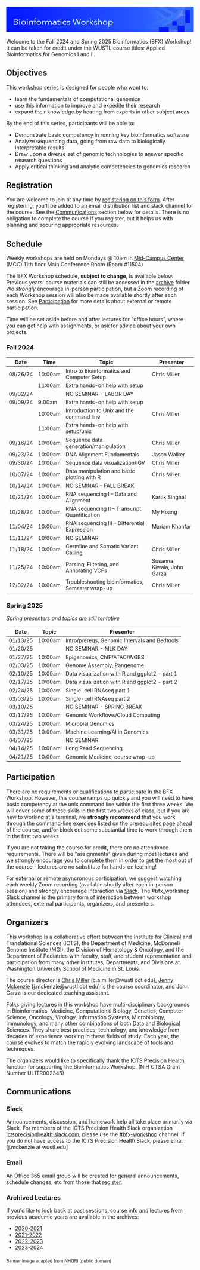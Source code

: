 ![](images/banner.jpg)

Welcome to the Fall 2024 and Spring 2025 Bioinformatics (BFX) Workshop! It can be taken for credit under the WUSTL course titles: Applied Bioinformatics for Genomics I and II.


## Objectives

This workshop series is designed for people who want to:

- learn the fundamentals of computational genomics
- use this information to improve and expedite their research
- expand their knowledge by hearing from experts in other subject areas

By the end of this series, participants will be able to:

- Demonstrate basic competency in running key bioinformatics software
- Analyze sequencing data, going from raw data to biologically interpretable results
- Draw upon a diverse set of genomic technologies to answer specific research questions
- Apply critical thinking and analytic competencies to genomics research

## Registration

You are welcome to join at any time by [registering on this form](https://redcap.link/BFX2024). After registering, you'll be added to an email distribution list and slack channel for the course. See the [Communications](README.md#Communications) section below for details. There is no obligation to complete the course if you register, but it helps us with planning and securing appropriate resources.

## Schedule

Weekly workshops are held on Mondays @ 10am in [Mid-Campus Center](https://maps.google.com/?q=4590%20Children) (MCC) 11th floor Main Conference Room (Room #11504)

The BFX Workshop schedule, __subject to change__, is available below. Previous years' course materials can still be accessed in the [archive](archive) folder. We *strongly* encourage in-person participation, but a Zoom recording of each Workshop session will also be made available shortly after each session. See [Participation](README.md#Participation) for more details about external or remote participation.

Time will be set aside before and after lectures for "office hours", where you can get help with assignments, or ask for advice about your own projects.


### Fall 2024
|Date|Time|Topic|Presenter|
|----|-----|---------|------------|
|08/26/24	| 10:00am | Intro to Bioinformatics and Computer Setup | Chris Miller |
|	| 11:00am | Extra hands-on help with setup | |
|09/02/24	| | NO SEMINAR - LABOR DAY | | 
|09/09/24 |	9:00am | Extra hands-on help with setup | |
|  |	10:00am | Introduction to Unix and the command line |Chris Miller |
|  |	11:00am | Extra hands-on help with setup/unix |  |
|09/16/24 | 10:00am | Sequence data generation/manipulation | Chris Miller |
|09/23/24 | 10:00am | DNA Alignment Fundamentals | Jason Walker |
|09/30/24 | 10:00am | Sequence data visualization/IGV | Chris Miller |
|10/07/24 |	10:00am	| Data manipulation and basic plotting with R | Chris Miller |
|10/14/24 | 10:00am	| NO SEMINAR – FALL BREAK	| |
|10/21/24 | 10:00am	| RNA sequencing I – Data and Alignment | Kartik Singhal |
|10/28/24 |10:00am	| RNA sequencing II – Transcript Quantification | My Hoang |
|11/04/24 | 10:00am	| RNA sequencing III – Differential Expression | Mariam Khanfar |
|11/11/24 | 10:00am	| NO SEMINAR  | | 
|11/18/24 | 10:00am	| Germline and Somatic Variant Calling| Chris Miller |
|11/25/24 | 10:00am	| Parsing, Filtering, and Annotating VCFs | Susanna Kiwala, John Garza |
|12/02/24 | 10:00am	| Troubleshooting bioinformatics, Semester wrap-up | Chris Miller |



### Spring 2025
*Spring presenters and topics are still tentative*

|Date|Topic|Presenter|
|----|--------|------------|
| 01/13/25 | 10:00am | Intro/prereqs, Genomic Intervals and Bedtools| Chris Miller |
| 01/20/25 |   | NO SEMINAR - MLK DAY | |
| 01/27/25 | 10:00am | Epigenomics, ChIP/ATAC/WGBS | Chris Miller |
| 02/03/25 | 10:00am | Genome Assembly, Pangenome | Juan Macias |
| 02/10/25 | 10:00am | Data visualization with R and ggplot2 - part 1 | Chris Miller |
| 02/17/25 | 10:00am | Data visualization with R and ggplot2 - part 2 | Chris Miller |
| 02/24/25 | 10:00am | Single-cell RNAseq part 1 | Jennifer Foltz |
| 03/03/25 | 10:00am | Single-cell RNAseq part 2 | Jennifer Foltz |
| 03/10/25 |   | NO SEMINAR - SPRING BREAK | |
| 03/17/25 | 10:00am | Genomic Workflows/Cloud Computing | Jason Walker |
| 03/24/25 | 10:00am | Microbial Genomics | Brigida Rusconi |
| 03/31/25 | 10:00am | Machine Learning/AI in Genomics | TBD |
| 04/07/25 |   | NO SEMINAR | |
| 04/14/25 | 10:00am | Long Read Sequencing | Chris Miller |
| 04/21/25 | 10:00am | Genomic Medicine, course wrap-up | Chris Miller |



## Participation

There are no requirements or qualifications to participate in the BFX Workshop. However, this course ramps up quickly and you will need to have basic competency at the unix command line within the first three weeks. We will cover some of these skills in the first two weeks of class, but if you are new to working at a terminal, we **strongly recommend** that you work through the command-line exercises listed on the prerequisites page ahead of the course, and/or block out some substantial time to work through them in the first two weeks. 

If you are not taking the course for credit, there are no attendance requirements. There will be "assignments" given during most lectures and we strongly encourage you to complete them in order to get the most out of the course - lectures are no substitute for hands-on learning!

For external or remote asyncronous participation, we suggest watching each weekly Zoom recording (available shortly after each in-person session) and strongly encourage interaction via [Slack](README.md#Slack). The #bfx_workshop Slack channel is the primary form of interaction between workshop attendees, external participants, organizers, and presenters. 

## Organizers

This workshop is a collaborative effort between the Institute for Clinical and Translational Sciences (ICTS), the Department of Medicine, McDonnell Genome Institute (MGI), the Division of Hematology & Oncology, and the Department of Pediatrics with faculty, staff, and student representation and participation from many other Institutes, Departments, and Divisions at Washington University School of Medicine in St. Louis.

The course director is [Chris Miller](https://oncology.wustl.edu/people/christopher-a-miller-phd/) (c.a.miller@wustl dot edu), [Jenny Mckenzie](https://icts-precisionhealth.wustl.edu/people/jenny-mckenzie-phd/) (j.mckenzie@wustl dot edu) is the course coordinator, and John Garza is our dedicated teaching assistant.

Folks giving lectures in this workshop have multi-disciplinary backgrounds in Bioinformatics, Medicine, Computational Biology, Genetics, Computer Science, Oncology, Virology, Information Systems, Microbiology, Immunology, and many other combinations of both Data and Biological Sciences. They share best practices, technology, and knowledge from decades of experience working in these fields of study. Each year, the course evolves to match the rapidly evolving landscape of tools and techniques. 

The organizers would like to specifically thank the [ICTS Precision Health](https://icts-precisionhealth.wustl.edu/) function for supporting the Bioinformatics Workshop. (NIH CTSA Grant Number UL1TR002345)

## Communications

### Slack

Announcements, discussion, and homework help all take place primarily via Slack. For members of the ICTS Precision Health Slack organization [ictsprecisionhealth.slack.com](http://ictsprecisionhealth.slack.com), please use the [#bfx-workshop](https://ictsprecisionhealth.slack.com/archives/C040Q704WS2) channel. If you do not have access to the ICTS Precision Health Slack, please email [j.mckenzie at wustl.edu]

### Email

An Office 365 email group will be created for general announcements, schedule changes, etc from those that [register](README.md#Registration).  

### Archived Lectures

If you'd like to look back at past sessions, course info and lectures from previous academic years are available in the archives:

- [2020-2021](archive/v2020-2021)
- [2021-2022](archive/v2021-2022) 
- [2022-2023](archive/v2022-2023)
- [2023-2024](archive/v2023-2024)

<sub>Banner image adapted from [NHGRI](https://www.flickr.com/photos/genomegov/27862777945) (public domain)</sub>
